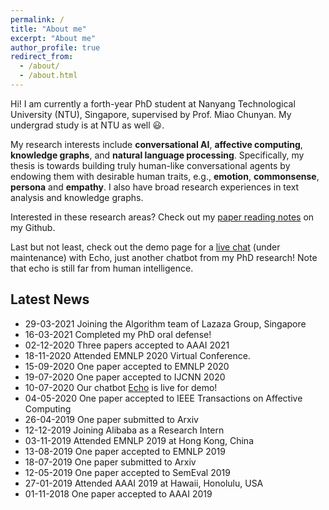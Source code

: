```yaml
---
permalink: /
title: "About me"
excerpt: "About me"
author_profile: true
redirect_from: 
  - /about/
  - /about.html
---
```


Hi! I am currently a forth-year PhD student at Nanyang Technological University (NTU), Singapore, supervised by Prof. Miao Chunyan. My undergrad study is at NTU as well 😃. 

My research interests include **conversational AI**, **affective computing**,  **knowledge graphs**, and **natural language processing**. Specifically, my thesis is towards building truly human-like conversational agents by endowing them with desirable human traits, e.g., **emotion**, **commonsense**, **persona** and **empathy**. I also have broad research experiences in text analysis and knowledge graphs.

Interested in these research areas? Check out my [paper reading notes](https://github.com/zhongpeixiang/AI-NLP-Paper-Readings) on my Github.

Last but not least, check out the demo page for a [live chat](https://zhongpeixiang.github.io/demo/) (under maintenance) with Echo, just another chatbot from my PhD research! Note that echo is still far from human intelligence. 

## Latest News

- 29-03-2021 Joining the Algorithm team of Lazaza Group, Singapore
- 16-03-2021 Completed my PhD oral defense!
- 02-12-2020 Three papers accepted to AAAI 2021
- 18-11-2020 Attended EMNLP 2020 Virtual Conference.
- 15-09-2020 One paper accepted to EMNLP 2020
- 19-07-2020 One paper accepted to IJCNN 2020
- 10-07-2020 Our chatbot [Echo](https://zhongpeixiang.github.io/demo/) is live for demo!
- 04-05-2020 One paper accepted to IEEE Transactions on Affective Computing
- 26-04-2019 One paper submitted to Arxiv
- 12-12-2019 Joining Alibaba as a Research Intern
- 03-11-2019 Attended EMNLP 2019 at Hong Kong, China
- 13-08-2019 One paper accepted to EMNLP 2019
- 18-07-2019 One paper submitted to Arxiv
- 12-05-2019 One paper accepted to SemEval 2019
- 27-01-2019 Attended AAAI 2019 at Hawaii, Honolulu, USA
- 01-11-2018 One paper accepted to AAAI 2019
